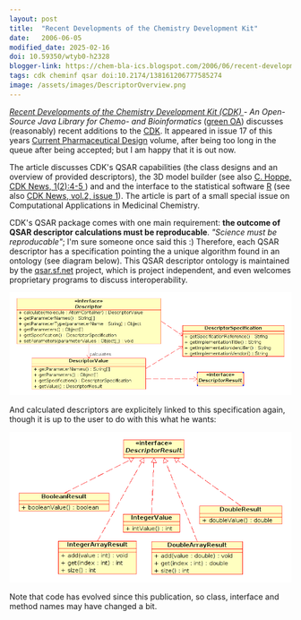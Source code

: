 ```yaml
---
layout: post
title:  "Recent Developments of the Chemistry Development Kit"
date:   2006-06-05
modified_date: 2025-02-16
doi: 10.59350/wtyb0-h2328
blogger-link: https://chem-bla-ics.blogspot.com/2006/06/recent-developments-of-chemistry.html
tags: cdk cheminf qsar doi:10.2174/138161206777585274
image: /assets/images/DescriptorOverview.png
---
```


*[Recent Developments of the Chemistry Development Kit (CDK) <i class="fa-solid fa-recycle fa-xs"></i>](https://doi.org/10.2174/138161206777585274) -
An Open-Source Java Library for Chemo- and Bioinformatics* ([green OA](https://repository.ubn.ru.nl/bitstream/handle/2066/35445/35445_aut.pdf)) discusses (reasonably) recent additions to the
[CDK](http://cdk.sf.net/). It appeared in issue 17 of this years [Current Pharmaceutical Design](http://www.bentham.org/cpd/)
volume, after being too long in the queue after being accepted; but I am happy that it is out now.

The article discusses CDK's QSAR capabilities (the class designs and an overview of provided descriptors), the 3D model builder
(see also [C. Hoppe, CDK News, 1(2):4-5 <i class="fa-solid fa-recycle fa-xs"></i>](https://chem-bla-ics.linkedchemistry.info/2006/06/05/recent-developments-of-chemistry.html))
and and the interface to the statistical software [R](http://www.r-project.org/) (see also
[CDK News, vol.2, issue 1](http://sourceforge.net/project/showfiles.php?group_id=20024&package_id=124796&release_id=310462)).
The article is part of a small special issue on Computational Applications in Medicinal Chemistry.

CDK's QSAR package comes with one main requirement: **the outcome of QSAR descriptor calculations must be reproducable**.
*"Science must be reproducable"*; I'm sure someone once said this :) Therefore, each QSAR descriptor has a specification
pointing the a unique algorithm found in an ontology (see diagram below). This QSAR descriptor ontology is maintained by
the [qsar.sf.net](http://qsar.sf.net/) project, which is project independent, and even welcomes proprietary programs to
discuss interoperability.

![](/assets/images/DescriptorOverview.png)

And calculated descriptors are explicitely linked to this specification again, though it is up to the user to do with
this what he wants:

![](/assets/images/DescriptorResultOverview.png)

Note that code has evolved since this publication, so class, interface and method names may have changed a bit.

